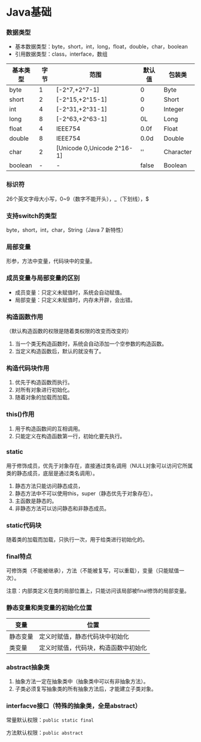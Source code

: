 # Java基础

### 数据类型

- 基本数据类型：byte，short，int，long，float，double，char，boolean
- 引用数据类型：class，interface，数组

| 基本类型 | 字节 | 范围                       | 默认值 | 包装类    |
| -------- | ---- | -------------------------- | ------ | --------- |
| byte     | 1    | [-2^7,+2^7-1]              | 0      | Byte      |
| short    | 2    | [-2^15,+2^15-1]            | 0      | Short     |
| int      | 4    | [-2^31,+2^31-1]            | 0      | Integer   |
| long     | 8    | [-2^63,+2^63-1]            | 0L     | Long      |
| float    | 4    | IEEE754                    | 0.0f   | Float     |
| double   | 8    | IEEE754                    | 0.0d   | Double    |
| char     | 2    | [Unicode 0,Unicode 2^16-1] | ''     | Character |
| boolean  | -    | -                          | false  | Boolean   |

### 标识符

26个英文字母大小写，0~9（数字不能开头），_（下划线），$

### 支持switch的类型

byte，short，int，char，String（Java 7 新特性）

### 局部变量

形参，方法中变量，代码块中的变量。

### 成员变量与局部变量的区别

- 成员变量：只定义未赋值时，系统会自动赋值。
- 局部变量：只定义未赋值时，内存未开辟，会出错。

### 构造函数作用

（默认构造函数的权限是随着类权限的改变而改变的）

1. 当一个类无构造函数时，系统会自动添加一个空参数的构造函数。
2. 当定义构造函数后，默认的就没有了。

### 构造代码块作用

1. 优先于构造函数而执行。
2. 对所有对象进行初始化。
3. 随着对象的加载而加载。

### this()作用

1. 用于构造函数间的互相调用。
2. 只能定义在构造函数第一行，初始化要先执行。

### static

用于修饰成员，优先于对象存在，直接通过类名调用（NULL对象可以访问它所属类的静态成员，底层是通过类名调用）。

1. 静态方法只能访问静态成员，
2. 静态方法中不可以使用this，super（静态优先于对象存在）。
3. 主函数是静态的。
4. 非静态方法可以访问静态和非静态成员。

### static代码块

随着类的加载而加载，只执行一次，用于给类进行初始化的。

### final特点

可修饰类（不能被继承），方法（不能被复写，可以重载），变量（只能赋值一次）。

注意：内部类定义在类的局部位置上，只能访问该局部被final修饰的局部变量。

### 静态变量和类变量的初始化位置

| 变量     | 位置                                 |
| -------- | ------------------------------------ |
| 静态变量 | 定义时赋值，静态代码块中初始化       |
| 类变量   | 定义时赋值，代码块，构造函数中初始化 |

### abstract抽象类

1. 抽象方法一定在抽象类中（抽象类中可以有非抽象方法）。
2. 子类必须复写抽象类的所有抽象方法后，才能建立子类对象。

### interfacve接口（特殊的抽象类，全是abstract）

常量默认权限：`public static final`

方法默认权限：`public abstract`